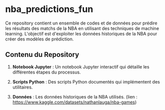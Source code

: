 # nba_predictions_fun

Ce repository contient un ensemble de codes et de données pour prédire les résultats des matchs de la NBA en utilisant des techniques de machine learning. L'objectif est d'exploiter les données historiques de la NBA pour créer des modèles de prédiction.

## Contenu du Repository

1. **Notebook Jupyter** : Un notebook Jupyter interactif qui détaille les différentes étapes du processus.

2. **Scripts Python** : Des scripts Python documentés qui implémentent des utilitaires.

3. **Données** : Les données historiques de la NBA utilisés. (lien : https://www.kaggle.com/datasets/nathanlauga/nba-games)
